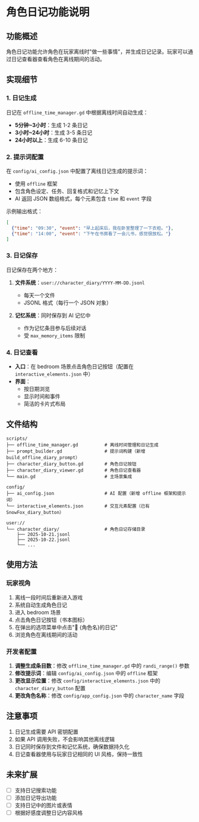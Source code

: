 # 角色日记功能说明

## 功能概述

角色日记功能允许角色在玩家离线时"做一些事情"，并生成日记记录。玩家可以通过日记查看器查看角色在离线期间的活动。

## 实现细节

### 1. 日记生成

日记在 `offline_time_manager.gd` 中根据离线时间自动生成：

- **5分钟~3小时**：生成 1-2 条日记
- **3小时~24小时**：生成 3-5 条日记
- **24小时以上**：生成 6-10 条日记

### 2. 提示词配置

在 `config/ai_config.json` 中配置了离线日记生成的提示词：

- 使用 `offline` 框架
- 包含角色设定、任务、回复格式和记忆上下文
- AI 返回 JSON 数组格式，每个元素包含 `time` 和 `event` 字段

示例输出格式：
```json
[
  {"time": "09:30", "event": "早上起床后，我在卧室整理了一下衣柜。"},
  {"time": "14:00", "event": "下午在书房看了一会儿书，感觉很放松。"}
]
```

### 3. 日记保存

日记保存在两个地方：

1. **文件系统**：`user://character_diary/YYYY-MM-DD.jsonl`
   - 每天一个文件
   - JSONL 格式（每行一个 JSON 对象）

2. **记忆系统**：同时保存到 AI 记忆中
   - 作为记忆条目参与后续对话
   - 受 `max_memory_items` 限制

### 4. 日记查看

- **入口**：在 bedroom 场景点击角色日记按钮（配置在 `interactive_elements.json` 中）
- **界面**：
  - 按日期浏览
  - 显示时间和事件
  - 简洁的卡片式布局

## 文件结构

```
scripts/
├── offline_time_manager.gd          # 离线时间管理和日记生成
├── prompt_builder.gd                # 提示词构建（新增 build_offline_diary_prompt）
├── character_diary_button.gd        # 角色日记按钮
├── character_diary_viewer.gd        # 角色日记查看器
└── main.gd                          # 主场景集成

config/
├── ai_config.json                   # AI 配置（新增 offline 框架和提示词）
└── interactive_elements.json        # 交互元素配置（已有 SnowFox_diary_button）

user://
└── character_diary/                 # 角色日记存储目录
    ├── 2025-10-21.jsonl
    ├── 2025-10-22.jsonl
    └── ...
```

## 使用方法

### 玩家视角

1. 离线一段时间后重新进入游戏
2. 系统自动生成角色日记
3. 进入 bedroom 场景
4. 点击角色日记按钮（书本图标）
5. 在弹出的选项菜单中点击"📖 {角色名}的日记"
6. 浏览角色在离线期间的活动

### 开发者配置

1. **调整生成条目数**：修改 `offline_time_manager.gd` 中的 `randi_range()` 参数
2. **修改提示词**：编辑 `config/ai_config.json` 中的 `offline` 框架
3. **更改显示位置**：修改 `config/interactive_elements.json` 中的 `character_diary_button` 配置
4. **更改角色名称**：修改 `config/app_config.json` 中的 `character_name` 字段

## 注意事项

1. 日记生成需要 API 密钥配置
2. 如果 API 调用失败，不会影响其他离线逻辑
3. 日记同时保存到文件和记忆系统，确保数据持久化
4. 日记查看器使用与玩家日记相同的 UI 风格，保持一致性

## 未来扩展

- [ ] 支持日记搜索功能
- [ ] 添加日记导出功能
- [ ] 支持日记中的图片或表情
- [ ] 根据好感度调整日记内容风格
